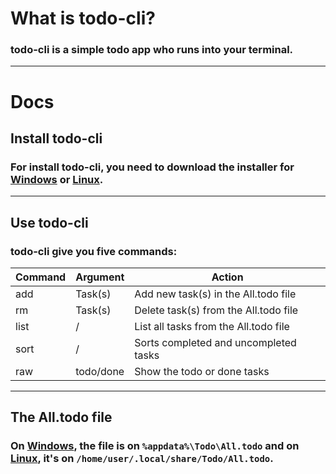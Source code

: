 # What is todo-cli?

### todo-cli is a simple todo app who runs into your terminal.

---

# Docs

## Install todo-cli
### For install todo-cli, you need to download the installer for [Windows](https://skkyz3r.fr/old/todo/TodoSetup.exe) or [Linux](https://skkyz3r.fr/old/todo/installer.sh).

---

## Use todo-cli

### todo-cli give you five commands:

| Command               | Argument   |                 Action                |
| --------------------- | ---------- | ------------------------------------- | 
| add                   | Task(s)    | Add new task(s) in the All.todo file  |
| rm                    | Task(s)    | Delete task(s) from the All.todo file |
| list                  | /          | List all tasks from the All.todo file |
| sort                  | /          | Sorts completed and uncompleted tasks |
| raw                   | todo/done  | Show the todo or done tasks           |

---

## The All.todo file
### On [Windows](https://skkyz3r.fr/todo/TodoSetup.exe), the file is on `%appdata%\Todo\All.todo` and on [Linux](https://skkyz3R.fr/todo/installer.sh), it's on `/home/user/.local/share/Todo/All.todo`.

